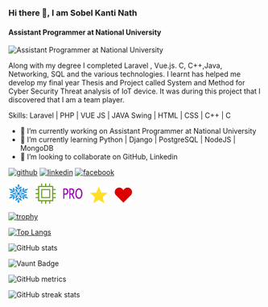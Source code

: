 ### Hi there 👋, I am Sobel Kanti Nath
#### Assistant Programmer at National University
![Assistant Programmer at National University](https://media.licdn.com/dms/image/D5616AQGoVLSFQ2Wakw/profile-displaybackgroundimage-shrink_350_1400/0/1706859570162?e=1712188800&v=beta&t=RzDMLNp21oAiqu5ajjRC3JXT0-NqK9KjqFw0JQcpq0M)

Along with my degree I completed Laravel , Vue.js. C, C++,Java, Networking, SQL and the various technologies. I learnt has helped me develop my final year Thesis and Project called System and Method for Cyber Security Threat analysis of IoT device.
It was during this project that I discovered that I am a team player.


Skills: Laravel | PHP | VUE JS | JAVA Swing | HTML | CSS | C++ | C

- 🔭 I’m currently working on Assistant Programmer at National University 
- 🌱 I’m currently learning Python | Django | PostgreSQL | NodeJS | MongoDB 
- 👯 I’m looking to collaborate on GitHub, Linkedin 


[<img src='https://cdn.jsdelivr.net/npm/simple-icons@3.0.1/icons/github.svg' alt='github' height='40'>](https://github.com/https://github.com/SobelKantiNath)  [<img src='https://cdn.jsdelivr.net/npm/simple-icons@3.0.1/icons/linkedin.svg' alt='linkedin' height='40'>](https://www.linkedin.com/in/https://www.linkedin.com/in/sobel-kanti-nath-3537211b5//)  [<img src='https://cdn.jsdelivr.net/npm/simple-icons@3.0.1/icons/facebook.svg' alt='facebook' height='40'>](https://www.facebook.com/https://www.facebook.com/engr.sobelkantinathduet/)  

<a href='https://archiveprogram.github.com/'><img src='https://raw.githubusercontent.com/acervenky/animated-github-badges/master/assets/acbadge.gif' width='40' height='40'></a> <a href='https://docs.github.com/en/developers'><img src='https://raw.githubusercontent.com/acervenky/animated-github-badges/master/assets/devbadge.gif' width='40' height='40'></a> <a href='https://github.com/pricing'><img src='https://raw.githubusercontent.com/acervenky/animated-github-badges/master/assets/pro.gif' width='40' height='40'></a> <a href='https://stars.github.com/'><img src='https://raw.githubusercontent.com/acervenky/animated-github-badges/master/assets/starbadge.gif' width='35' height='35'></a> <a href='https://docs.github.com/en/github/supporting-the-open-source-community-with-github-sponsors'><img src='https://raw.githubusercontent.com/acervenky/animated-github-badges/master/assets/sponsorbadge.gif' width='35' height='35'></a> 

[![trophy](https://github-profile-trophy.vercel.app/?username=https://github.com/SobelKantiNath)](https://github.com/ryo-ma/github-profile-trophy)

[![Top Langs](https://github-readme-stats.vercel.app/api/top-langs/?username=https://github.com/SobelKantiNath)](https://github.com/anuraghazra/github-readme-stats)

![GitHub stats](https://github-readme-stats.vercel.app/api?username=https://github.com/SobelKantiNath&show_icons=true&count_private=true)  

![Vaunt Badge](https://api.vaunt.dev/v1/github/entities/https://github.com/SobelKantiNath/contributions?format=svg&private=true)  

![GitHub metrics](https://metrics.lecoq.io/https://github.com/SobelKantiNath)  

![GitHub streak stats](https://streak-stats.demolab.com/?user=https://github.com/SobelKantiNath)  


